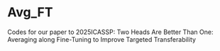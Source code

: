 # Avg_FT
Codes for our paper to 2025ICASSP: Two Heads Are Better Than One: Averaging along Fine-Tuning to Improve Targeted Transferability
